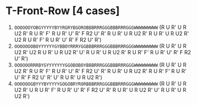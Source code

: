 # T-Front-Row [4 cases]

1. `OOOOOOYOBGYYYYYBYYRGRYBGOROBBBRRRGGGBBBRRRGGGWWWWWWWWW` (R U R' U R U2 R' R U R' F' R U R' U' R' F R2 U' R' R U R' U R U2 R' R U R' U R U2 R' U2 R U R' F' R U R' U' R' F R2 U' R')
1. `OOOOOOOBOYYYYYYGYBBOYRRRYGGBBBRRRGGGBBBRRRGGGWWWWWWWWW` (R U R' U R U2 R' U2 R U R' U R U2 R' U' R U R' U R U2 R' R U R' F' R U R' U' R' F R2 U' R')
1. `OOOOOORRRBYGYYYYYYYGGOBOBOYBBBRRRGGGBBBRRRGGGWWWWWWWWW` (R U R' U R U2 R' R U R' F' R U R' U' R' F R2 U' R' R U R' U R U2 R' R U R' F' R U R' U' R' F R2 U' R' U' R U R' U R U2 R')
1. `OOOOOOGBYYYBYYYYYGOGOBRYRORBBBRRRGGGBBBRRRGGGWWWWWWWWW` (R U R' U R U2 R' U R U R' F' R U R' U' R' F R2 U' R' R U R' U R U2 R' U' R U R' U R U2 R')
